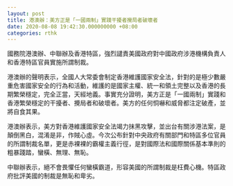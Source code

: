 ```yaml
---
layout: post
title: 港澳辦：美方正是「一國兩制」實踐干擾者攪局者破壞者
date: 2020-08-08 19:42:30.000000000 +08:00
categories: rthk
---
```


國務院港澳辦、中聯辦及香港特區，強烈譴責美國政府對中國政府涉港機構負責人和香港特區官員實施所謂制裁。

港澳辦的聲明表示，全國人大常委會制定香港維護國家安全法，針對的是極少數嚴重危害國家安全的行為和活動，維護的是國家主權、統一和領土完整以及香港的長期繁榮穩定，完全正當，天經地義。事實充分證明，美方正是「一國兩制」實踐和香港繁榮穩定的干擾者、攪局者和破壞者。美方的任何恫嚇和威脅都注定破產，並將自食其果。

港澳辦表示，美方對香港維護國家安全法竭力抹黑攻擊，並出台有關涉港法案，是顛倒黑白，混淆是非，作賊心虛。今次公布針對中央政府有關部門和特區多位官員的所謂制裁名單，更是赤裸裸的霸權主義行徑，是對國際法和國際關係基本準則的粗暴踐踏，蠻橫、無理、無恥。

中聯辦表示，絕不會畏懼任何蠻橫霸道，形容美國的所謂制裁是枉費心機。特區政府批評美國的制裁是無恥和卑劣。
